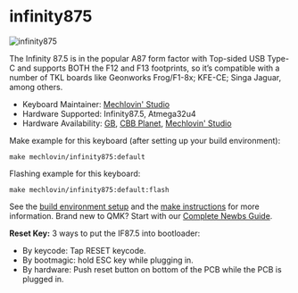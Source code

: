 # infinity875

![infinity875](https://i.imgur.com/qt4YBwSl.jpeg)

The Infinity 87.5 is in the popular A87 form factor with Top-sided USB Type-C and supports BOTH the F12 and F13 footprints, so it’s compatible with a number of TKL boards like Geonworks Frog/F1-8x; KFE-CE; Singa Jaguar, among others.

* Keyboard Maintainer: [Mechlovin' Studio](https://github.com/mechlovin)
* Hardware Supported: Infinity87.5, Atmega32u4
* Hardware Availability: [GB](https://geekhack.org/index.php?topic=115251.0), [CBB Planet](https://cbbplanet.com/products/infinity-87-5-pcb), [Mechlovin' Studio](https://mechlovin.studio)

Make example for this keyboard (after setting up your build environment):

    make mechlovin/infinity875:default

Flashing example for this keyboard:

    make mechlovin/infinity875:default:flash

See the [build environment setup](https://docs.qmk.fm/#/getting_started_build_tools) and the [make instructions](https://docs.qmk.fm/#/getting_started_make_guide) for more information. Brand new to QMK? Start with our [Complete Newbs Guide](https://docs.qmk.fm/#/newbs).

**Reset Key:** 3 ways to put the IF87.5 into bootloader:
- By keycode: Tap RESET keycode.
- By bootmagic: hold ESC key while plugging in.
- By hardware: Push reset button on bottom of the PCB while the PCB is plugged in.
